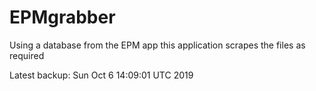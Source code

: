 # EPMgrabber
Using a database from the EPM app this application scrapes the files as required


Latest backup: Sun Oct 6 14:09:01 UTC 2019
